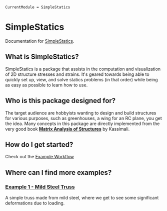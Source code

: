 ```@meta
CurrentModule = SimpleStatics
```

# SimpleStatics

Documentation for [SimpleStatics](https://github.com/Boxylmer/SimpleStatics.jl).


## What is SimpleStatics?
SimpleStatics is a package that assists in the computation and visualization of 2D structure stresses and strains. It's geared towards being able to quickly set up, view, and solve statics problems (in that order) while being as easy as possible to learn how to use. 


## Who is this package designed for?
The target audience are hobbyists wanting to design and build structures for various purposes, such as greenhouses, a wing for an RC plane, you get the idea. Many concepts in this package are directly implemented from the very good book [**Matrix Analysis of Structures**](https://repository.bakrie.ac.id/10/1/%5BTSI-LIB-131%5D%5BAslam_Kassimali%5D_Matrix_Analysis_of_Structure.pdf) by Kassimali.


## How do I get started?
Check out the [Example Workflow](@ref)


## Where can I find more examples?

### [Example 1 - Mild Steel Truss](@ref)
A simple truss made from mild steel, where we get to see some significant deformations due to loading.
